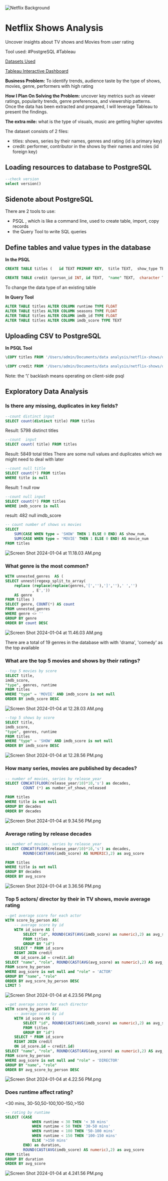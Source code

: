 ![Netflix Background](./photo-1574375927938-d5a98e8ffe85.avif)
# Netflix Shows Analysis

Uncover insights about TV shows and Movies from user rating

Tool used: #PostgreSQL #Tableau

[Datasets Used](https://www.kaggle.com/datasets/victorsoeiro/netflix-tv-shows-and-movies?select=titles.csv)

[Tableau Interactive Dashboard](https://public.tableau.com/views/Netflix_dashboard_17046177347960/Netflix?:language=en-GB&publish=yes&:display_count=n&:origin=viz_share_link)

**Business Problem:** To identify trends, audience taste by the type of shows, movies, genre, performers with high rating

**How I Plan On Solving the Problem:** uncover key metrics such as viewer ratings, popularity trends, genre preferences, and viewership patterns. Once the data has been extracted and prepared, I will leverage Tableau to present the findings. 

**The extra mile:** what is the type of visuals, music are getting higher upvotes

The dataset consists of 2 files:
- titles: shows, series by their names, genres and rating (id is primary key)
- credit: performer, contributor in the shows by their names and roles (id foreign key) 

## Loading resources to database to PostgreSQL

```sql
--check version
select version()
```
## Sidenote about PostgreSQL
There are 2 tools to use: 
- PSQL , which is like a command line, used to create table, import, copy records
- the Query Tool to write SQL queries

## Define tables and value types in the database

**In the PSQL**

```sql
CREATE TABLE titles (   id TEXT PRIMARY KEY,  title TEXT,  show_type TEXT,  description TEXT,  release_year INT,  age_certification TEXT,  runtime FLOAT,  genres TEXT,  production_countries TEXT,  seasons FLOAT,  imdb_id FLOAT,  imdb_score FLOAT,  imdb_votes FLOAT,  tmdb_popularity FLOAT,  tmdb_score FLOAT);
```

```sql
CREATE TABLE credit (person_id INT, id TEXT,  "name" TEXT,  character TEXT, "role" TEXT);
```

To change the data type of an existing table

**In Query Tool**

```sql
ALTER TABLE titles ALTER COLUMN runtime TYPE FLOAT
ALTER TABLE titles ALTER COLUMN seasons TYPE FLOAT
ALTER TABLE titles ALTER COLUMN imdb_id TYPE FLOAT
ALTER TABLE titles ALTER COLUMN imdb_score TYPE TEXT
```

## Uploading CSV to PostgreSQL

**In PSQL Tool**

```sql
\COPY titles FROM '/Users/admin/Documents/data analysis/netflix-shows/data/titles.csv' WITH ( FORMAT CSV, HEADER true, DELIMITER ',');

```

```sql
\COPY credit FROM '/Users/admin/Documents/data analysis/netflix-shows/data/credits.csv' WITH ( FORMAT CSV, HEADER true, DELIMITER ',');
```

Note: the ‘\’ backlash means operating on client-side psql

## Exploratory Data Analysis

### Is there any missing, duplicates in key fields?
```sql
--count distinct input
SELECT count(distinct title) FROM titles
```
Result: 5798 distinct titles

```sql
--count  input
SELECT count( title) FROM titles
```
Result: 5849 total titles
There are some null values and duplicates which we might need to deal with later

```sql
--count null title
SELECT count(*) FROM titles
WHERE title is null
```
Result: 1 null row
```sql
--count null input
SELECT count(*) FROM titles
WHERE imdb_score is null 
```
result: 482 null imdb_score

```sql
-- count number of shows vs movies
SELECT 
	SUM(CASE WHEN type = 'SHOW' THEN 1 ELSE 0 END) AS show_num,
	SUM(CASE WHEN type = 'MOVIE' THEN 1 ELSE 0 END) AS movie_num
FROM titles
```
![Screen Shot 2024-01-04 at 11.18.03 AM.png](./Screen%20Shot%202024-01-04%20at%2011.43.20%20AM.png)

### What genre is the most common?
```sql
WITH unnested_genres  AS (
SELECT unnest(regexp_split_to_array(
	replace (replace(replace(genres,'[',''),']',''),' ','')
			, E',')) 
	AS genre
FROM titles )
SELECT genre, COUNT(*) AS count
FROM unnested_genres
WHERE genre <> ''
GROUP BY genre
ORDER BY count DESC
```
![Screen Shot 2024-01-04 at 11.46.03 AM.png](./Screen%20Shot%202024-01-04%20at%2011.46.46%20AM.png)

There are a total of 19 genres in the database with with 'drama', 'comedy' as the top available

### What are the top 5 movies and shows by their ratings?
```sql
--top 5 movies by score
SELECT title, 
imdb_score,
"type", genres, runtime
FROM titles
WHERE "type" = 'MOVIE' AND imdb_score is not null
ORDER BY imdb_score DESC
```

![Screen Shot 2024-01-04 at 12.28.03 AM.png](./Screen%20Shot%202024-01-04%20at%2012.28.56%20PM.png)

```sql
--top 5 shows by score
SELECT title, 
imdb_score,
"type", genres, runtime
FROM titles
WHERE "type" = 'SHOW' AND imdb_score is not null
ORDER BY imdb_score DESC
```
![Screen Shot 2024-01-04 at 12.28.56 PM.png](./Screen%20Shot%202024-01-04%20at%208.42.42%20PM.png)



### How many series, movies are published by decades?
```sql
-- number of movies, series by release_year
SELECT CONCAT(FLOOR(release_year/10)*10,'s') as decades, 
        COUNT (*) as number_of_shows_released

FROM titles
WHERE title is not null
GROUP BY decades
ORDER BY decades
```
![Screen Shot 2024-01-04 at 9.34.56 PM.png](./Screen%20Shot%202024-01-04%20at%209.34.53%20PM.png)

### Average rating by release decades
```sql
-- number of movies, series by release_year
SELECT CONCAT(FLOOR(release_year/10)*10,'s') as decades, 
        ROUND(CAST(AVG(imdb_score) AS NUMERIC),2) as avg_score

FROM titles
WHERE title is not null
GROUP BY decades
ORDER BY avg_score
```
![Screen Shot 2024-01-04 at 3.36.56 PM.png](./Screen%20Shot%202024-01-05%20at%203.36.55%20AM.png)

### Top 5 actors/ director by their in TV shows, movie average rating

```sql
--get average score for each actor
WITH score_by_person AS(
	-- average score by id
	WITH id_score AS (
		SELECT "id", ROUND(CAST(AVG(imdb_score) as numeric),2) as avg_score
		FROM titles 
		GROUP BY "id")
	SELECT * FROM id_score
	RIGHT JOIN credit
	ON id_score.id = credit.id)
SELECT "name", "role", ROUND(CAST(AVG(avg_score) as numeric),2) AS avg_score_by_person
FROM score_by_person
WHERE avg_score is not null and "role" = 'ACTOR'
GROUP BY "name", "role"
ORDER BY avg_score_by_person DESC
LIMIT 5
```
![Screen Shot 2024-01-04 at 4.23.56 PM.png](./Screen%20Shot%202024-01-05%20at%204.23.50%20AM.png)
```sql
--get average score for each director
WITH score_by_person AS(
	-- average score by id
	WITH id_score AS (
		SELECT "id", ROUND(CAST(AVG(imdb_score) as numeric),2) as avg_score
		FROM titles 
		GROUP BY "id")
	SELECT * FROM id_score
	RIGHT JOIN credit
	ON id_score.id = credit.id)
SELECT "name", "role", ROUND(CAST(AVG(avg_score) as numeric),2) AS avg_score_by_person
FROM score_by_person
WHERE avg_score is not null and "role" = 'DIRECTOR'
GROUP BY "name", "role"
ORDER BY avg_score_by_person DESC
```
![Screen Shot 2024-01-04 at 4.22.56 PM.png](./Screen%20Shot%202024-01-05%20at%204.22.59%20AM.png)

### Does runtime affect rating?
<30 mins, 30-50,50-100,100-150,>150
```sql
-- rating by runtime
SELECT (CASE 
            WHEN runtime < 30 THEN '< 30 mins'
            WHEN runtime < 50 THEN '30-50 mins'
            WHEN runtime < 100 THEN '50-100 mins'
            WHEN runtime < 150 THEN '100-150 mins'
            ELSE '>150 mins'
        END) as duration,
        ROUND(CAST(AVG(imdb_score) AS numeric),2) as avg_score
FROM titles
GROUP BY duration
ORDER BY avg_score
```


![Screen Shot 2024-01-04 at 4.241.56 PM.png](./Screen%20Shot%202024-01-05%20at%204.41.09%20AM.png)
